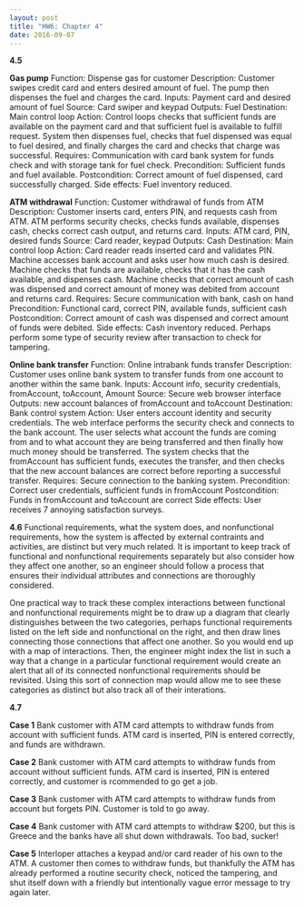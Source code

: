 ```yaml
---
layout: post
title: "HW6: Chapter 4"
date: 2016-09-07
---
```

<b>4.5</b>
<p></p>
<b>Gas pump</b>
Function: Dispense gas for customer 
Description: Customer swipes credit card and enters desired amount of fuel. The pump then dispenses the fuel and charges the card.
Inputs: Payment card and desired amount of fuel
Source: Card swiper and keypad
Outputs: Fuel
Destination: Main control loop
Action: Control loops checks that sufficient funds are available on the payment card and that sufficient fuel is available to fulfill request. System then dispenses fuel, checks that fuel dispensed was equal to fuel desired, and finally charges the card and checks that charge was successful.
Requires: Communication with card bank system for funds check and with storage tank for fuel check.
Precondition: Sufficient funds and fuel available.
Postcondition: Correct amount of fuel dispensed, card successfully charged.
Side effects: Fuel inventory reduced.

<b>ATM withdrawal</b>
Function: Customer withdrawal of funds from ATM 
Description: Customer inserts card, enters PIN, and requests cash from ATM. ATM performs security checks, checks funds available, dispenses cash, checks correct cash output, and returns card.
Inputs: ATM card, PIN, desired funds
Source: Card reader, keypad
Outputs: Cash
Destination: Main control loop
Action: Card reader reads inserted card and validates PIN. Machine accesses bank account and asks user how much cash is desired. Machine checks that funds are available, checks that it has the cash available, and dispenses cash. Machine checks that correct amount of cash was dispensed and correct amount of money was debited from account and returns card.
Requires: Secure communication with bank, cash on hand
Precondition: Functional card, correct PIN, available funds, sufficient cash
Postcondition: Correct amount of cash was dispensed and correct amount of funds were debited.
Side effects: Cash inventory reduced. Perhaps perform some type of security review after transaction to check for tampering.

<b>Online bank transfer</b>
Function: Online intrabank funds transfer
Description: Customer uses online bank system to transfer funds from one account to another within the same bank.
Inputs: Account info, security credentials, fromAccount, toAccount, Amount
Source: Secure web browser interface
Outputs: new account balances of fromAccount and toAccount
Destination: Bank control system
Action: User enters account identity and security credentials. The web interface performs the security check and connects to the bank account. The user selects what account the funds are coming from and to what account they are being transferred and then finally how much money should be transferred. The system checks that the fromAccount has sufficient funds, executes the transfer, and then checks that the new account balances are correct before reporting a successful transfer.
Requires: Secure connection to the banking system.
Precondition: Correct user credentials, sufficient funds in fromAccount
Postcondition: Funds in fromAccount and toAccount are correct
Side effects: User receives 7 annoying satisfaction surveys.

<b>4.6</b>
Functional requirements, what the system does, and nonfunctional requirements, how the system is affected by external contraints and activities, are distinct but very much related. It is important to keep track of functional and nonfunctional requirements separately but also consider how they affect one another, so an engineer should follow a process that ensures their individual attributes and connections are thoroughly considered.

One practical way to track these complex interactions between functional and nonfunctional requirements might be to draw up a diagram that clearly distinguishes between the two categories, perhaps functional requirements listed on the left side and nonfunctional on the right, and then draw lines connecting those connections that affect one another. So you would end up with a map of interactions. Then, the engineer might index the list in such a way that a change in a particular functional requirement would create an alert that all of its connected nonfunctional requirements should be revisited. Using this sort of connection map would allow me to see these categories as distinct but also track all of their interations.

<b>4.7</b>
<p></p>
<b>Case 1</b>
Bank customer with ATM card attempts to withdraw funds from account with sufficient funds. ATM card is inserted, PIN is entered correctly, and funds are withdrawn.
<p></p>
<b>Case 2</b>
Bank customer with ATM card attempts to withdraw funds from account without sufficient funds. ATM card is inserted, PIN is entered correctly, and customer is rcommended to go get a job.
<p></p>
<b>Case 3</b>
Bank customer with ATM card attempts to withdraw funds from account but forgets PIN. Customer is told to go away.
<p></p>
<b>Case 4</b>
Bank customer with ATM card attempts to withdraw $200, but this is Greece and the banks have all shut down withdrawals. Too bad, sucker!
<p></p>
<b>Case 5</b>
Interloper attaches a keypad and/or card reader of his own to the ATM. A customer then comes to withdraw funds, but thankfully the ATM has already performed a routine security check, noticed the tampering, and shut itself down with a friendly but intentionally vague error message to try again later.

